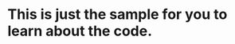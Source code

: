 <html>
  <title>
    Chat Application
  </title>
  <body>
    <h1> This is just the sample for you to learn about the code.</h1>
  </body>
</html>
